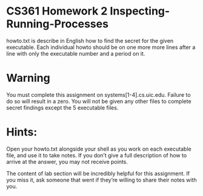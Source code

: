 # CS361 Homework 2 Inspecting-Running-Processes

howto.txt is describe in English how to find the secret for the given executable. Each individual howto should be on one more more lines after a line with only the executable number and a period on it.

# Warning
You must complete this assignment on systems[1-4].cs.uic.edu. Failure to do so will result in a zero.
You will not be given any other files to complete secret findings except the 5 executable files.

# Hints:
Open your howto.txt alongside your shell as you work on each executable file, and use it to take notes. If you don’t give a full description of how to arrive at the answer, you may not receive points.

The content of lab section will be incredibly helpful for this assignment. If you miss it, ask someone that went if they’re willing to share their notes with you.
